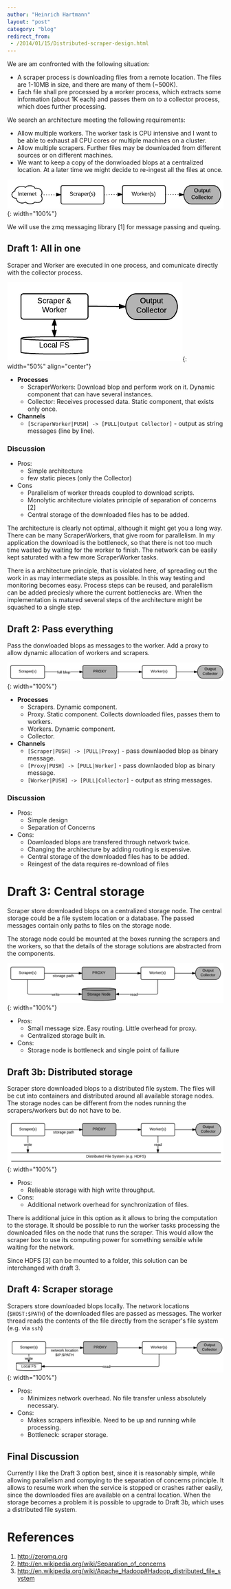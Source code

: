 ```yaml
---
author: "Heinrich Hartmann"
layout: "post"
category: "blog"
redirect_from:
 - /2014/01/15/Distributed-scraper-design.html
---
```


<!-- # Distributed Scraper Design -->

We are am confronted with the following situation:

*   A scraper process is downloading files from a remote location. The files are 1-10MB in size, and there are many of them (~500K).
*   Each file shall pre processed by a worker process, which extracts some information (about 1K each) and passes them on to a collector process, which does further processing.

We search an architecture meeting the following requirements:

*   Allow multiple workers. The worker task is CPU intensive and I want to be able to exhaust all CPU cores or multiple machines on a cluster.
*   Allow multiple scrapers. Further files may be downloaded from different sources or on different machines.
*   We want to keep a copy of the donwloaded blops at a centralized location. At a later time we might decide to re-ingest all the files at once.

![png](/assets/Distributed-Scraper_files/zrw_overview.png){: width="100%"}

We will use the zmq messaging library [1] for message passing and queing.

## Draft 1: All in one

Scraper and Worker are executed in one process, and comunicate directly with the collector process.

![png](/assets/Distributed-Scraper_files/zrw_all_in_one.png){: width="50%" align="center"}

*   **Processes** 
    *   ScraperWorkers: Download blop and perform work on it. Dynamic component that can have several instances.
    *   Collector: Receives processed data. Static component, that exists only once.
*   **Channels** 
    *   `[ScraperWorker|PUSH] -> [PULL|Output Collector]` - output as string messages (line by line).

### Discussion

*   Pros: 
    *   Simple architecture
    *   few static pieces (only the Collector)
*   Cons 
    *   Parallelism of worker threads coupled to download scripts.
    *   Monolytic architecture violates principle of separation of concerns [2]
    *   Central storage of the downloaded files has to be added.

The architecture is clearly not optimal, although it might get you a long way. There can be many ScraperWorkers, that give room for parallelism. In my application the download is the bottleneck, so that there is not too much time wasted by waiting for the worker to finish. The network can be easily kept saturated with a few more ScraperWorker tasks.

There is a architecture principle, that is violated here, of spreading out the work in as may intermediate steps as possible. In this way testing and monitoring becomes easy. Process steps can be reused, and paralellism can be added preciesly where the current bottlenecks are. When the implementation is matured several steps of the architecture might be squashed to a single step.

## Draft 2: Pass everything

Pass the donwloaded blops as messages to the worker. Add a proxy to allow dynamic allocation of workers and scrapers.

![png](/assets/Distributed-Scraper_files/zrw_pass_everything.png){: width="100%"}

*   **Processes** 
    *   Scrapers. Dynamic component.
    *   Proxy. Static component. Collects downloaded files, passes them to workers.
    *   Workers. Dynamic component.
    *   Collector.
*   **Channels** 
    *   `[Scraper|PUSH] -> [PULL|Proxy]` - pass downlaoded blop as binary message.
    *   `[Proxy|PUSH] -> [PULL|Worker]` - pass downlaoded blop as binary message.
    *   `[Worker|PUSH] -> [PULL|Collector]` - output as string messages.

### Discussion

*   Pros: 
    *   Simple design
    *   Separation of Concerns
*   Cons: 
    *   Downloaded blops are transfered through network twice.
    *   Changing the architecture by adding routing is expensive.
    *   Central storage of the downloaded files has to be added.
    *   Reingest of the data requires re-download of files

# Draft 3: Central storage

Scraper store downloaded blops on a centralized storage node. The central storage could be a file system location or a database. The passed messages contain only paths to files on the storage node.

The storage node could be mounted at the boxes running the scrapers and the workers, so that the details of the storage solutions are abstracted from the components.

![png](/assets/Distributed-Scraper_files/zrw_central_storage.png){: width="100%"}

*   Pros: 
    *   Small message size. Easy routing. Little overhead for proxy.
    *   Centralized storage built in.
*   Cons: 
    *   Storage node is bottleneck and single point of failiure

## Draft 3b: Distributed storage

Scraper store downloaded blops to a distributed file system. The files will be cut into containers and distributed around all available storage nodes. The storage nodes can be different from the nodes running the scrapers/workers but do not have to be.

![png](/assets/Distributed-Scraper_files/zrw_distributed_storage.png){: width="100%"}

*   Pros: 
    *   Relieable storage with high write throughput.
*   Cons: 
    *   Additional network overhead for synchronization of files.

There is additional juice in this option as it allows to bring the computation to the storage. It should be possible to run the worker tasks processing the downloaded files on the node that runs the scraper. This would allow the scraper box to use its computing power for something sensible while waiting for the network.

Since HDFS [3] can be mounted to a folder, this solution can be interchanged with draft 3.

## Draft 4: Scraper storage

Scrapers store downloaded blops locally. The network locations (`$HOST:$PATH`) of the downloaded files are passed as messages. The worker thread reads the contents of the file directly from the scraper's file system (e.g. via `ssh`)

![png](/assets/Distributed-Scraper_files/zrw_scraper_storage.png){: width="100%"}

* Pros: 
    *   Minimizes network overhead. No file transfer unless absolutely necessary.
* Cons: 
    *   Makes scrapers inflexible. Need to be up and running while processing.
    *   Bottleneck: scraper storage.

## Final Discussion

Currently I like the Draft 3 option best, since it is reasonably simple, while allowing parallelism and compying to the separation of concerns principle. It allows to resume work when the service is stopped or crashes rather easily, since the downloaded files are available on a central location. When the storage becomes a problem it is possible to upgrade to Draft 3b, which uses a distributed file system.

# References
1. http://zeromq.org
2. http://en.wikipedia.org/wiki/Separation_of_concerns
3. http://en.wikipedia.org/wiki/Apache_Hadoop#Hadoop_distributed_file_system
